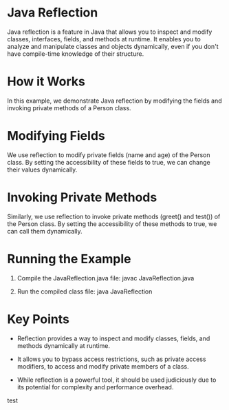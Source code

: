<h1>Java Reflection</h1>
Java reflection is a feature in Java that allows you to inspect and modify classes, interfaces, fields, and methods at runtime. It enables you to analyze and manipulate classes and objects dynamically, even if you don't have compile-time knowledge of their structure.

<h1>How it Works</h1>
In this example, we demonstrate Java reflection by modifying the fields and invoking private methods of a Person class.

<h1>Modifying Fields</h1>
We use reflection to modify private fields (name and age) of the Person class. By setting the accessibility of these fields to true, we can change their values dynamically.

<h1>Invoking Private Methods</h1>
Similarly, we use reflection to invoke private methods (greet() and test()) of the Person class. By setting the accessibility of these methods to true, we can call them dynamically.

<h1>Running the Example</h1>

1. Compile the JavaReflection.java file: javac JavaReflection.java

2. Run the compiled class file: java JavaReflection
<h1>Key Points</h1>

- Reflection provides a way to inspect and modify classes, fields, and methods dynamically at runtime.

- It allows you to bypass access restrictions, such as private access modifiers, to access and modify private members of a class.

- While reflection is a powerful tool, it should be used judiciously due to its potential for complexity and performance overhead.

test
